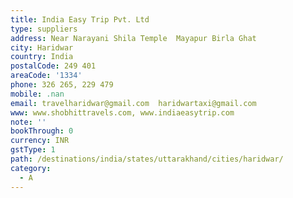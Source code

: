 ```yaml
---
title: India Easy Trip Pvt. Ltd
type: suppliers
address: Near Narayani Shila Temple  Mayapur Birla Ghat
city: Haridwar
country: India
postalCode: 249 401
areaCode: '1334'
phone: 326 265, 229 479
mobile: .nan
email: travelharidwar@gmail.com  haridwartaxi@gmail.com
www: www.shobhittravels.com, www.indiaeasytrip.com
note: ''
bookThrough: 0
currency: INR
gstType: 1
path: /destinations/india/states/uttarakhand/cities/haridwar/
category:
  - A
---
```


